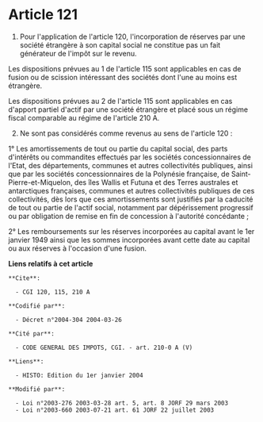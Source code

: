 # Article 121

1. Pour l'application de l'article 120, l'incorporation de réserves par une société étrangère à son capital social ne
constitue pas un fait générateur de l'impôt sur le revenu.

Les dispositions prévues au 1 de l'article 115 sont applicables en cas de fusion ou de scission intéressant des sociétés dont
l'une au moins est étrangère.

Les dispositions prévues au 2 de l'article 115 sont applicables en cas d'apport partiel d'actif par une société étrangère et
placé sous un régime fiscal comparable au régime de l'article 210 A.

2. Ne sont pas considérés comme revenus au sens de l'article 120 :

1° Les amortissements de tout ou partie du capital social, des parts d'intérêts ou commandites effectués par les sociétés
concessionnaires de l'Etat, des départements, communes et autres collectivités publiques, ainsi que par les sociétés
concessionnaires de la Polynésie française, de Saint-Pierre-et-Miquelon, des îles Wallis et Futuna et des Terres australes et
antarctiques françaises, communes et autres collectivités publiques de ces collectivités, dès lors que ces amortissements
sont justifiés par la caducité de tout ou partie de l'actif social, notamment par dépérissement progressif ou par obligation
de remise en fin de concession à l'autorité concédante ;

2° Les remboursements sur les réserves incorporées au capital avant le 1er janvier 1949 ainsi que les sommes incorporées
avant cette date au capital ou aux réserves à l'occasion d'une fusion.

**Liens relatifs à cet article**

	**Cite**:

	  - CGI 120, 115, 210 A

	**Codifié par**:

	  - Décret n°2004-304 2004-03-26

	**Cité par**:

	  - CODE GENERAL DES IMPOTS, CGI. - art. 210-0 A (V)

	**Liens**:

	  - HISTO: Edition du 1er janvier 2004

	**Modifié par**:

	  - Loi n°2003-276 2003-03-28 art. 5, art. 8 JORF 29 mars 2003
	  - Loi n°2003-660 2003-07-21 art. 61 JORF 22 juillet 2003
